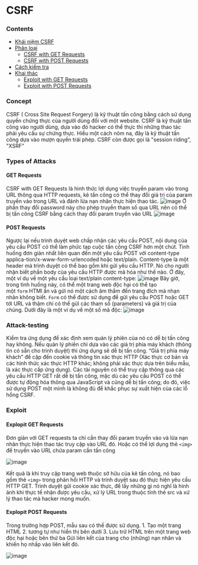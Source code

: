 # CSRF
### Contents
- [Khái niệm CSRF](https://github.com/chi442000/CSRF#Concept)
- [Phân loại](https://github.com/chi442000/CSRF#types-of-attacks)
    - [CSRF with GET Requests](https://github.com/chi442000/CSRF#get-requests)
    - [CSRF with POST Requests](https://github.com/chi442000/CSRF#post-requests)
- [Cách kiểm tra](https://github.com/chi442000/CSRF#attack-testing)
- [Khai thác](https://github.com/chi442000/CSRF#exploit)
    - [Exploit with GET Requests](https://github.com/chi442000/CSRF#exploit-get-requests)
    - [Exploit with POST Requests](https://github.com/chi442000/CSRF#exploit-post-requests)

### Concept
CSRF ( Cross Site Request Forgery) là kỹ thuật tấn công bằng cách sử dụng quyền chứng thực của người dùng đối với một website. CSRF là kỹ thuật tấn công vào người dùng, dựa vào đó hacker có thể thực thi những thao tác phải yêu cầu sự chứng thực. Hiểu một cách nôm na, đây là kỹ thuật tấn công dựa vào mượn quyền trái phép.
	CSRF còn được gọi là "session riding", "XSRF"
### Types of Attacks
#### GET Requests
CSRF with GET Requests là hình thức lợi dụng việc truyền param vào trong URL thông qua HTTP requests, kẻ tấn công có thể thay đổi giá trị của param truyền vào trong URL và đánh lừa nạn nhân thực hiện thao tác. 
![image](https://github.com/chi442000/CSRF/assets/84699930/59f84737-504d-4b6b-839e-3c63ab20829f)
Ở phần thay đổi password này cho phép truyền tham số qua URL nên có thể bị tấn công CSRF bằng cách thay đổi param truyền vào URL 
![image](https://github.com/chi442000/CSRF/assets/84699930/b13809ba-0830-4915-bed3-75a681650cfd)
####  POST Requests
Ngược lại nếu trình duyệt web chấp nhận các yêu cầu POST, nội dung của yêu cầu POST có thể làm phức tạp cuộc tấn công CSRF hơn một chút. Tình huống đơn giản nhất liên quan đến một yêu cầu POST với content-type applica-tion/x-www-form-urlencoded hoặc text/plain. Content-type là một header mà trình duyệt có thể bao gồm khi gửi yêu cầu HTTP. Nó cho người nhận biết phần body của yêu cầu HTTP được mã hóa như thế nào. Ở đây, một ví dụ về một yêu cầu loại text/plain content-type: 
![image](https://github.com/chi442000/CSRF/assets/84699930/8a1fee30-dddb-45ee-bc3c-c12211506354)
Bây giờ, trong tình huống này, có thể một trang web độc hại có thể tạo một `form` HTMl ẩn và gửi nó một cách âm thầm đến trang đích mà nhạn nhân không biết. `Form` có thể được sử dụng để gửi yêu cầu POST hoặc GET tới URL và thậm chí có thể gửi các tham số (parameters) và giá trị của chúng. Dưới đây là một ví dụ về một số mã độc:
![image](https://github.com/chi442000/CSRF/assets/84699930/ef06a1ed-06ef-4ff1-b706-1d846ef37412)
### Attack-testing
Kiểm tra ứng dụng để xác định xem quản lý phiên của nó có dễ bị tấn công hay không. Nếu quản lý phiên chỉ dựa vào các giá trị phía máy khách (thông tin có sẵn cho trình duyệt) thì ứng dụng sẽ dễ bị tấn công. “Giá trị phía máy khách” đề cập đến cookie và thông tin xác thực HTTP (Xác thực cơ bản và các hình thức xác thực HTTP khác; không phải xác thực dựa trên biểu mẫu, là xác thực cấp ứng dụng).
Các tài nguyên có thể truy cập thông qua các yêu cầu HTTP GET rất dễ bị tấn công, mặc dù các yêu cầu POST có thể được tự động hóa thông qua JavaScript và cũng dễ bị tấn công; do đó, việc sử dụng POST một mình là không đủ để khắc phục sự xuất hiện của các lỗ hổng CSRF.
### Exploit
#### Explopit GET Requests
Đơn giản với GET requests ta chỉ cần thay đổi param truyền vào và lừa nạn nhân thực hiện thao tác truy cập vào URL đó. Hoặc có thể lợi dụng thẻ 
		`<img>` để truyền vào URL chứa param cần tấn công 

![image](https://github.com/chi442000/CSRF/assets/84699930/a4250307-5ea3-462e-80ed-66f247b0bac4)

Kết quả là khi truy cập trang web thuộc sở hữu của kẻ tấn công, nó bao gồm thẻ `<img>` trong phản hồi HTTP và trính duyệt sau đó thực hiện yêu cầu HTTP GET. Trình duyệt gửi cookie xác thực, để lấy những gì nó nghĩ là hình ảnh khi thực tế nhận được yêu cầu, xử lý URL trong thuộc tính thẻ src và xử lý thao tác mà hacker mong muốn. 
#### Explopit POST Requests
Trong trường hợp POST, mẫu sau có thể được sử dụng.
		1. Tạo một trang HTML
		2. tương tự như hiển thị bên dưới
		3. Lưu trữ HTML trên một trang web độc hại hoặc bên thứ ba
		Gửi liên kết của trang cho (những) nạn nhân và khiến họ nhấp vào liên kết đó.

![image](https://github.com/chi442000/CSRF/assets/84699930/4e55eab6-15d4-46dc-a1e2-6811e21df02c)


